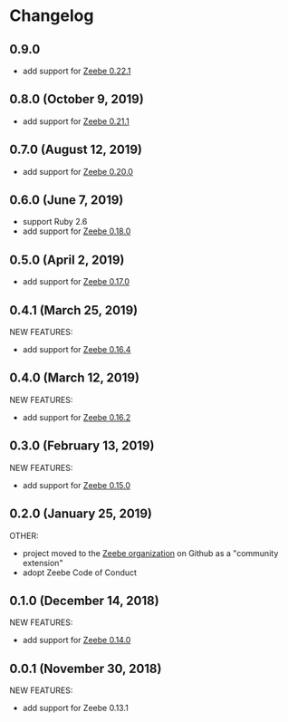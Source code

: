 # Changelog

## 0.9.0

- add support for [Zeebe 0.22.1](https://github.com/zeebe-io/zeebe/releases/tag/0.22.1)

## 0.8.0 (October 9, 2019)

- add support for [Zeebe 0.21.1](https://github.com/zeebe-io/zeebe/releases/tag/0.21.1)

## 0.7.0 (August 12, 2019)

- add support for [Zeebe 0.20.0](https://github.com/zeebe-io/zeebe/releases/tag/0.20.0)

## 0.6.0 (June 7, 2019)

- support Ruby 2.6
- add support for [Zeebe 0.18.0](https://github.com/zeebe-io/zeebe/releases/tag/0.18.0)

## 0.5.0 (April 2, 2019)

- add support for [Zeebe 0.17.0](https://github.com/zeebe-io/zeebe/releases/tag/0.17.0)

## 0.4.1 (March 25, 2019)

NEW FEATURES:

- add support for [Zeebe 0.16.4](https://github.com/zeebe-io/zeebe/releases/tag/0.16.4)

## 0.4.0 (March 12, 2019)

NEW FEATURES:

- add support for [Zeebe 0.16.2](https://github.com/zeebe-io/zeebe/releases/tag/0.16.2)

## 0.3.0 (February 13, 2019)

NEW FEATURES:

- add support for [Zeebe 0.15.0](https://github.com/zeebe-io/zeebe/releases/tag/0.15.0)

## 0.2.0 (January 25, 2019)

OTHER:

- project moved to the [Zeebe organization](https://github.com/zeebe-io) on Github as a "community extension"
- adopt Zeebe Code of Conduct

## 0.1.0 (December 14, 2018)

NEW FEATURES:

- add support for [Zeebe 0.14.0](https://github.com/zeebe-io/zeebe/releases/tag/0.14.0)

## 0.0.1 (November 30, 2018)

NEW FEATURES:

- add support for Zeebe 0.13.1
